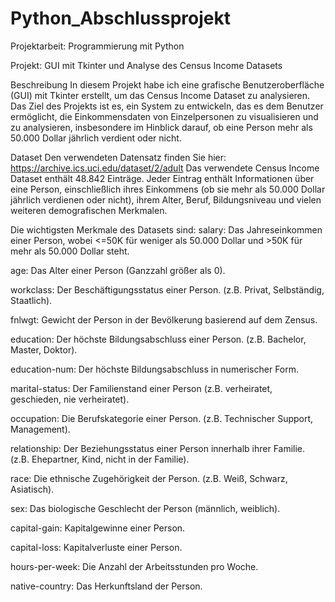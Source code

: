 # Python_Abschlussprojekt

Projektarbeit: Programmierung mit Python

Projekt: GUI mit Tkinter und Analyse des Census Income Datasets

Beschreibung
In diesem Projekt habe ich eine grafische Benutzeroberfläche (GUI) mit Tkinter erstellt, um das Census Income Dataset zu analysieren. Das Ziel des Projekts ist es, ein System zu entwickeln, das es dem Benutzer ermöglicht, die Einkommensdaten von Einzelpersonen zu visualisieren und zu analysieren, insbesondere im Hinblick darauf, ob eine Person mehr als 50.000 Dollar jährlich verdient oder nicht.

Dataset
Den verwendeten Datensatz finden Sie hier: https://archive.ics.uci.edu/dataset/2/adult
Das verwendete Census Income Dataset enthält 48.842 Einträge. Jeder Eintrag enthält Informationen über eine Person, einschließlich ihres Einkommens (ob sie mehr als 50.000 Dollar jährlich verdienen oder nicht), ihrem Alter, Beruf, Bildungsniveau und vielen weiteren demografischen Merkmalen.

Die wichtigsten Merkmale des Datasets sind:
salary: Das Jahreseinkommen einer Person, wobei <=50K für weniger als 50.000 Dollar und >50K für mehr als 50.000 Dollar steht.

age: Das Alter einer Person (Ganzzahl größer als 0).

workclass: Der Beschäftigungsstatus einer Person. (z.B. Privat, Selbständig, Staatlich).

fnlwgt: Gewicht der Person in der Bevölkerung basierend auf dem Zensus.

education: Der höchste Bildungsabschluss einer Person. (z.B. Bachelor, Master, Doktor).

education-num: Der höchste Bildungsabschluss in numerischer Form.

marital-status: Der Familienstand einer Person (z.B. verheiratet, geschieden, nie verheiratet).

occupation: Die Berufskategorie einer Person. (z.B. Technischer Support, Management).

relationship: Der Beziehungsstatus einer Person innerhalb ihrer Familie. (z.B. Ehepartner, Kind, nicht in der Familie).

race: Die ethnische Zugehörigkeit der Person. (z.B. Weiß, Schwarz, Asiatisch).

sex: Das biologische Geschlecht der Person (männlich, weiblich).

capital-gain: Kapitalgewinne einer Person.

capital-loss: Kapitalverluste einer Person.

hours-per-week: Die Anzahl der Arbeitsstunden pro Woche.

native-country: Das Herkunftsland der Person.


